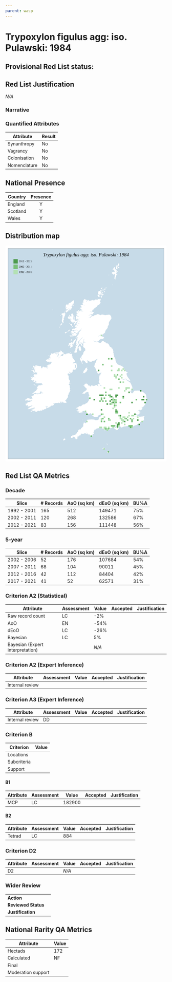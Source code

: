 ```yaml
---
parent: wasp
---
```


# Trypoxylon figulus agg: iso. Pulawski: 1984

## Provisional Red List status: 

## Red List Justification
*N/A*
### Narrative



### Quantified Attributes
|Attribute|Result|
|---|---|
|Synanthropy|No|
|Vagrancy|No|
|Colonisation|No|
|Nomenclature|No|




## National Presence
|Country|Presence
|---|:-:|
|England|Y|
|Scotland|Y|
|Wales|Y|


## Distribution map
![](../map/465.svg)

## Red List QA Metrics
### Decade
| Slice | # Records | AoO (sq km) | dEoO (sq km) |BU%A |
|---|---|---|---|---|
|1992 - 2001|165|512|149471|75%|
|2002 - 2011|120|268|132586|67%|
|2012 - 2021|83|156|111448|56%|
### 5-year
| Slice | # Records | AoO (sq km) | dEoO (sq km) |BU%A |
|---|---|---|---|---|
|2002 - 2006|52|176|107684|54%|
|2007 - 2011|68|104|90011|45%|
|2012 - 2016|42|112|84404|42%|
|2017 - 2021|41|52|62571|31%|
### Criterion A2 (Statistical)
|Attribute|Assessment|Value|Accepted|Justification
|---|---|---|---|---|
|Raw record count|LC|-2%|||
|AoO|EN|-54%|||
|dEoO|LC|-26%|||
|Bayesian|LC|5%|||
|Bayesian (Expert interpretation)||*N/A*|||
### Criterion A2 (Expert Inference)
|Attribute|Assessment|Value|Accepted|Justification
|---|---|---|---|---|
|Internal review|||||
### Criterion A3 (Expert Inference)
|Attribute|Assessment|Value|Accepted|Justification
|---|---|---|---|---|
|Internal review|DD||||
### Criterion B
|Criterion| Value|
|---|---|
|Locations||
|Subcriteria||
|Support||
#### B1
|Attribute|Assessment|Value|Accepted|Justification
|---|---|---|---|---|
|MCP|LC|182900|||
#### B2
|Attribute|Assessment|Value|Accepted|Justification
|---|---|---|---|---|
|Tetrad|LC|884|||
### Criterion D2
|Attribute|Assessment|Value|Accepted|Justification
|---|---|---|---|---|
|D2||*N/A*|||
### Wider Review
|  |  |
|---|---|
|**Action**||
|**Reviewed Status**||
|**Justification**||


## National Rarity QA Metrics
|Attribute|Value|
|---|---|
|Hectads|172|
|Calculated|NF|
|Final||
|Moderation support||


